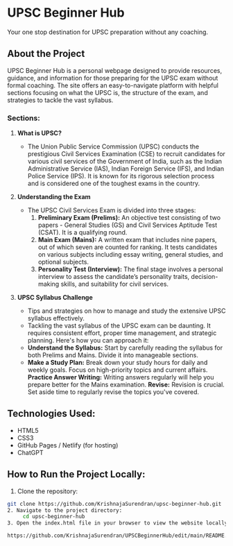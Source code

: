 # UPSC Beginner Hub
Your one stop destination for UPSC preparation without any coaching.

## About the Project
UPSC Beginner Hub is a personal webpage designed to provide resources, guidance, and information for those preparing for the UPSC exam without formal coaching. The site offers an easy-to-navigate platform with helpful sections focusing on what the UPSC is, the structure of the exam, and strategies to tackle the vast syllabus.

### Sections:
1. **What is UPSC?**
   - The Union Public Service Commission (UPSC) conducts the prestigious Civil Services Examination (CSE) to recruit candidates for various civil services of the Government of India, such as the Indian Administrative Service (IAS), Indian Foreign Service (IFS), and Indian Police Service (IPS). It is known for its rigorous selection process and is considered one of the toughest exams in the country.
   
2. **Understanding the Exam**
   - The UPSC Civil Services Exam is divided into three stages:
     1. **Preliminary Exam (Prelims):** An objective test consisting of two papers - General Studies (GS) and Civil Services Aptitude Test (CSAT). It is a qualifying round.
     2. **Main Exam (Mains):** A written exam that includes nine papers, out of which seven are counted for ranking. It tests candidates on various subjects including essay writing, general studies, and optional subjects.
     3. **Personality Test (Interview):** The final stage involves a personal interview to assess the candidate’s personality traits, decision-making skills, and suitability for civil services.
   
3. **UPSC Syllabus Challenge**
   - Tips and strategies on how to manage and study the extensive UPSC syllabus effectively.
   - Tackling the vast syllabus of the UPSC exam can be daunting. It requires consistent effort, proper time management, and strategic planning. Here's how you can approach it:
   - **Understand the Syllabus:** Start by carefully reading the syllabus for both Prelims and Mains. Divide it into manageable sections.
   - **Make a Study Plan:** Break down your study hours for daily and weekly goals. Focus on high-priority topics and current affairs.
     **Practice Answer Writing:** Writing answers regularly will help you prepare better for the Mains examination.
     **Revise:** Revision is crucial. Set aside time to regularly revise the topics you've covered.

## Technologies Used:
- HTML5
- CSS3
- GitHub Pages / Netlify (for hosting)
- ChatGPT

## How to Run the Project Locally:
   1. Clone the repository:
   ```bash
   git clone https://github.com/KrishnajaSurendran/upsc-beginner-hub.git
   2. Navigate to the project directory:
        cd upsc-beginner-hub
   3. Open the index.html file in your browser to view the website locally.

https://github.com/KrishnajaSurendran/UPSCBeginnerHub/edit/main/README.md
